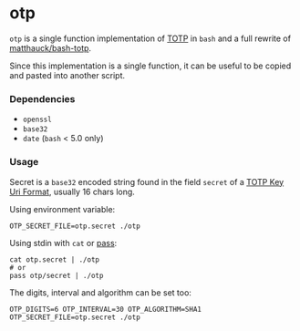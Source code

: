 # otp

`otp` is a single function implementation of [TOTP](https://tools.ietf.org/html/rfc6238)
in `bash` and a full rewrite of [matthauck/bash-totp](https://github.com/matthauck/bash-totp).

Since this implementation is a single function, it can be useful to be copied and pasted
into another script.

### Dependencies

- `openssl`
- `base32`
- `date` (`bash` < 5.0 only)

### Usage

Secret is a `base32` encoded string found in the field `secret` of a [TOTP Key Uri Format](https://github.com/google/google-authenticator/wiki/Key-Uri-Format),
usually 16 chars long.

Using environment variable:

    OTP_SECRET_FILE=otp.secret ./otp

Using stdin with `cat` or [pass](http://www.passwordstore.org/):

    cat otp.secret | ./otp
    # or
    pass otp/secret | ./otp

The digits, interval and algorithm can be set too:

    OTP_DIGITS=6 OTP_INTERVAL=30 OTP_ALGORITHM=SHA1 OTP_SECRET_FILE=otp.secret ./otp
